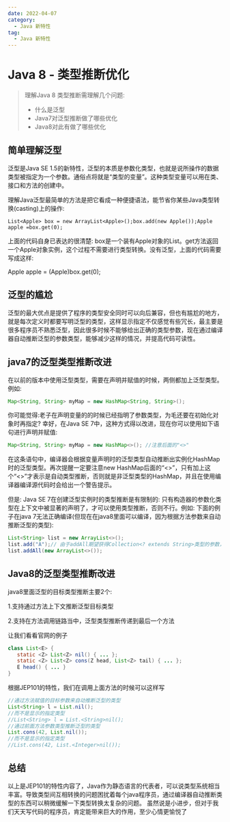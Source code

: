 ```yaml
---
date: 2022-04-07
category:
  - Java 新特性
tag:
  - Java 新特性
---
```

# Java 8 - 类型推断优化 

> 理解Java 8 类型推断需理解几个问题: 
>
> - 什么是泛型
> - Java7对泛型推断做了哪些优化
> - Java8对此有做了哪些优化

## 简单理解泛型

泛型是Java SE 1.5的新特性，泛型的本质是参数化类型，也就是说所操作的数据类型被指定为一个参数。通俗点将就是“类型的变量”。这种类型变量可以用在类、接口和方法的创建中。

理解Java泛型最简单的方法是把它看成一种便捷语法，能节省你某些Java类型转换(casting)上的操作:

`List<Apple> box = new ArrayList<Apple>();box.add(new Apple());Apple apple =box.get(0);`

上面的代码自身已表达的很清楚: box是一个装有Apple对象的List。get方法返回一个Apple对象实例，这个过程不需要进行类型转换。没有泛型，上面的代码需要写成这样:

Apple apple = (Apple)box.get(0);

## 泛型的尴尬

泛型的最大优点是提供了程序的类型安全同时可以向后兼容，但也有尴尬的地方，就是每次定义时都要写明泛型的类型，这样显示指定不仅感觉有些冗长，最主要是很多程序员不熟悉泛型，因此很多时候不能够给出正确的类型参数，现在通过编译器自动推断泛型的参数类型，能够减少这样的情况，并提高代码可读性。

## java7的泛型类型推断改进

在以前的版本中使用泛型类型，需要在声明并赋值的时候，两侧都加上泛型类型。例如:

```java
Map<String, String> myMap = new HashMap<String, String>();
```

你可能觉得:老子在声明变量的的时候已经指明了参数类型，为毛还要在初始化对象时再指定? 幸好，在Java SE 7中，这种方式得以改进，现在你可以使用如下语句进行声明并赋值:

```java
Map<String, String> myMap = new HashMap<>(); //注意后面的"<>"
```

在这条语句中，编译器会根据变量声明时的泛型类型自动推断出实例化HashMap时的泛型类型。再次提醒一定要注意new HashMap后面的“<>”，只有加上这个“<>”才表示是自动类型推断，否则就是非泛型类型的HashMap，并且在使用编译器编译源代码时会给出一个警告提示。

但是: Java SE 7在创建泛型实例时的类型推断是有限制的: 只有构造器的参数化类型在上下文中被显著的声明了，才可以使用类型推断，否则不行。例如: 下面的例子在java 7无法正确编译(但现在在java8里面可以编译，因为根据方法参数来自动推断泛型的类型):

```java
List<String> list = new ArrayList<>();
list.add("A");// 由于addAll期望获得Collection<? extends String>类型的参数，因此下面的语句无法通过
list.addAll(new ArrayList<>());
```

## Java8的泛型类型推断改进

java8里面泛型的目标类型推断主要2个:

1.支持通过方法上下文推断泛型目标类型

2.支持在方法调用链路当中，泛型类型推断传递到最后一个方法

让我们看看官网的例子

```java
class List<E> {
   static <Z> List<Z> nil() { ... };
   static <Z> List<Z> cons(Z head, List<Z> tail) { ... };
   E head() { ... }
}
```

根据JEP101的特性，我们在调用上面方法的时候可以这样写

```java
//通过方法赋值的目标参数来自动推断泛型的类型
List<String> l = List.nil();
//而不是显示的指定类型
//List<String> l = List.<String>nil();
//通过前面方法参数类型推断泛型的类型
List.cons(42, List.nil());
//而不是显示的指定类型
//List.cons(42, List.<Integer>nil());
```

## 总结

以上是JEP101的特性内容了，Java作为静态语言的代表者，可以说类型系统相当丰富。导致类型间互相转换的问题困扰着每个java程序员，通过编译器自动推断类型的东西可以稍微缓解一下类型转换太复杂的问题。 虽然说是小进步，但对于我们天天写代码的程序员，肯定能带来巨大的作用，至少心情更愉悦了
